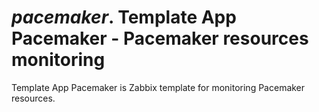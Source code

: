 # *pacemaker*. Template App Pacemaker - Pacemaker resources monitoring

Template App Pacemaker is Zabbix template for monitoring Pacemaker resources.
